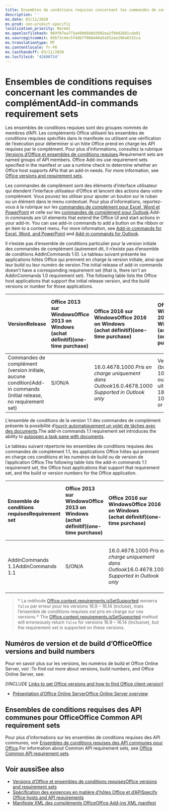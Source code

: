 ```yaml
---
title: Ensembles de conditions requises concernant les commandes de complément
description: ''
ms.date: 03/11/2020
ms.prod: non-product-specific
localization_priority: Normal
ms.openlocfilehash: 969f07ea773a49b66b8d3992ea2fb0d2681cda91
ms.sourcegitcommit: 05b73cdec5f4db7f0b8d48a5a552ee296a0332ca
ms.translationtype: MT
ms.contentlocale: fr-FR
ms.lasthandoff: 03/11/2020
ms.locfileid: "42600724"
---
```

# <a name="add-in-commands-requirement-sets"></a><span data-ttu-id="11418-102">Ensembles de conditions requises concernant les commandes de complément</span><span class="sxs-lookup"><span data-stu-id="11418-102">Add-in commands requirement sets</span></span>

<span data-ttu-id="11418-p101">Les ensembles de conditions requises sont des groupes nommés de membres d’API. Les compléments Office utilisent les ensembles de conditions requises spécifiés dans le manifeste ou utilisent une vérification de l’exécution pour déterminer si un hôte Office prend en charge les API requises par le complément. Pour plus d’informations, consultez la rubrique [Versions d’Office et ensembles de conditions requises](../../develop/office-versions-and-requirement-sets.md).</span><span class="sxs-lookup"><span data-stu-id="11418-p101">Requirement sets are named groups of API members. Office Add-ins use requirement sets specified in the manifest or use a runtime check to determine whether an Office host supports APIs that an add-in needs. For more information, see [Office versions and requirement sets](../../develop/office-versions-and-requirement-sets.md).</span></span>

<span data-ttu-id="11418-p102">Les commandes de complément sont des éléments d’interface utilisateur qui étendent l’interface utilisateur d’Office et lancent des actions dans votre complément. Vous pouvez les utiliser pour ajouter un bouton sur le ruban ou un élément dans le menu contextuel. Pour plus d’informations, reportez-vous à la rubrique sur les [commandes de complément pour Excel, Word et PowerPoint](../../design/add-in-commands.md) et celle sur les [commandes de complément pour Outlook](../../outlook/add-in-commands-for-outlook.md).</span><span class="sxs-lookup"><span data-stu-id="11418-p102">Add-in commands are UI elements that extend the Office UI and start actions in your add-in. You can use add-in commands to add a button on the ribbon or an item to a context menu. For more information, see [Add-in commands for Excel, Word, and PowerPoint](../../design/add-in-commands.md) and [Add-in commands for Outlook](../../outlook/add-in-commands-for-outlook.md).</span></span>

<span data-ttu-id="11418-p103">Il n’existe pas d’ensemble de conditions particulier pour la version initiale des commandes de complément (autrement dit, il n’existe pas d’ensemble de conditions AddInCommands 1.0). Le tableau suivant présente les applications hôtes Office qui prennent en charge la version initiale, ainsi que leur build ou leur numéro de version.</span><span class="sxs-lookup"><span data-stu-id="11418-p103">The initial release of add-in commands doesn't have a corresponding requirement set (that is, there isn't an AddinCommands 1.0 requirement set). The following table lists the Office host applications that support the initial release version, and the build versions or number for those applications.</span></span>  

| <span data-ttu-id="11418-111">Version</span><span class="sxs-lookup"><span data-stu-id="11418-111">Release</span></span>   |  <span data-ttu-id="11418-112">Office 2013 sur Windows</span><span class="sxs-lookup"><span data-stu-id="11418-112">Office 2013 on Windows</span></span><br><span data-ttu-id="11418-113">(achat définitif)</span><span class="sxs-lookup"><span data-stu-id="11418-113">(one-time purchase)</span></span> | <span data-ttu-id="11418-114">Office 2016 sur Windows</span><span class="sxs-lookup"><span data-stu-id="11418-114">Office 2016 on Windows</span></span><br><span data-ttu-id="11418-115">(achat définitif)</span><span class="sxs-lookup"><span data-stu-id="11418-115">(one-time purchase)</span></span> | <span data-ttu-id="11418-116">Office 2019 sur Windows</span><span class="sxs-lookup"><span data-stu-id="11418-116">Office 2019 on Windows</span></span><br><span data-ttu-id="11418-117">(achat définitif)</span><span class="sxs-lookup"><span data-stu-id="11418-117">(one-time purchase)</span></span> | <span data-ttu-id="11418-118">Office pour Windows</span><span class="sxs-lookup"><span data-stu-id="11418-118">Office on Windows</span></span><br><span data-ttu-id="11418-119">(connecté à l’abonnement Office 365)</span><span class="sxs-lookup"><span data-stu-id="11418-119">(connected to Office 365 subscription)</span></span>   |  <span data-ttu-id="11418-120">Office sur iPad</span><span class="sxs-lookup"><span data-stu-id="11418-120">Office on iPad</span></span><br><span data-ttu-id="11418-121">(connecté à l’abonnement Office 365)</span><span class="sxs-lookup"><span data-stu-id="11418-121">(connected to Office 365 subscription)</span></span>  |  <span data-ttu-id="11418-122">Office sur Mac</span><span class="sxs-lookup"><span data-stu-id="11418-122">Office on Mac</span></span><br><span data-ttu-id="11418-123">(connecté à l’abonnement Office 365)</span><span class="sxs-lookup"><span data-stu-id="11418-123">(connected to Office 365 subscription)</span></span>  | <span data-ttu-id="11418-124">Office sur le web</span><span class="sxs-lookup"><span data-stu-id="11418-124">Office on the web</span></span>  |
|:-----|:-----|:-----|:-----|:-----|:-----|:-----|:-----|
| <span data-ttu-id="11418-125">Commandes de complément (version initiale, aucune condition)</span><span class="sxs-lookup"><span data-stu-id="11418-125">Add-in commands (initial release, no requirement set)</span></span> | <span data-ttu-id="11418-126">S/O</span><span class="sxs-lookup"><span data-stu-id="11418-126">N/A</span></span> | <span data-ttu-id="11418-127">16.0.4678.1000 *Pris en charge uniquement dans Outlook*</span><span class="sxs-lookup"><span data-stu-id="11418-127">16.0.4678.1000 *Supported in Outlook only*</span></span> | <span data-ttu-id="11418-128">Version 1809 (build 10827.20150) ou version ultérieure</span><span class="sxs-lookup"><span data-stu-id="11418-128">Version 1809 (Build 10827.20150) or later</span></span> |<span data-ttu-id="11418-129">Version 1603 (build 6769.0000) ou ultérieure</span><span class="sxs-lookup"><span data-stu-id="11418-129">Version 1603 (Build 6769.0000) or later</span></span> | <span data-ttu-id="11418-130">S/O</span><span class="sxs-lookup"><span data-stu-id="11418-130">N/A</span></span> | <span data-ttu-id="11418-131">15.33 ou version ultérieure</span><span class="sxs-lookup"><span data-stu-id="11418-131">15.33 or later</span></span>| <span data-ttu-id="11418-132">Janvier 2016</span><span class="sxs-lookup"><span data-stu-id="11418-132">January 2016</span></span> |

<span data-ttu-id="11418-133">L’ensemble de conditions de la version 1.1 des commandes de complément présente la possibilité d’[ouvrir automatiquement un volet de tâches avec des documents](../../develop/automatically-open-a-task-pane-with-a-document.md).</span><span class="sxs-lookup"><span data-stu-id="11418-133">The add-in commands 1.1 requirement set introduces the ability to [autoopen a task pane with documents](../../develop/automatically-open-a-task-pane-with-a-document.md).</span></span>

<span data-ttu-id="11418-134">Le tableau suivant répertorie les ensembles de conditions requises des commandes de complément 1.1, les applications Office hôtes qui prennent en charge ces conditions et les numéros de build ou de version de l’application Office.</span><span class="sxs-lookup"><span data-stu-id="11418-134">The following table lists the add-in commands 1.1 requirement set, the Office host applications that support that requirement set, and the build or version numbers for the Office application.</span></span>

|  <span data-ttu-id="11418-135">Ensemble de conditions requises</span><span class="sxs-lookup"><span data-stu-id="11418-135">Requirement set</span></span>  |  <span data-ttu-id="11418-136">Office 2013 sur Windows</span><span class="sxs-lookup"><span data-stu-id="11418-136">Office 2013 on Windows</span></span><br><span data-ttu-id="11418-137">(achat définitif)</span><span class="sxs-lookup"><span data-stu-id="11418-137">(one-time purchase)</span></span> | <span data-ttu-id="11418-138">Office 2016 sur Windows</span><span class="sxs-lookup"><span data-stu-id="11418-138">Office 2016 on Windows</span></span><br><span data-ttu-id="11418-139">(achat définitif)</span><span class="sxs-lookup"><span data-stu-id="11418-139">(one-time purchase)</span></span> | <span data-ttu-id="11418-140">Office 2019 sur Windows</span><span class="sxs-lookup"><span data-stu-id="11418-140">Office 2019 on Windows</span></span><br><span data-ttu-id="11418-141">(achat définitif)</span><span class="sxs-lookup"><span data-stu-id="11418-141">(one-time purchase)</span></span> | <span data-ttu-id="11418-142">Office pour Windows</span><span class="sxs-lookup"><span data-stu-id="11418-142">Office on Windows</span></span><br><span data-ttu-id="11418-143">(connecté à l’abonnement Office 365)</span><span class="sxs-lookup"><span data-stu-id="11418-143">(connected to Office 365 subscription)</span></span>   |  <span data-ttu-id="11418-144">Office sur iPad</span><span class="sxs-lookup"><span data-stu-id="11418-144">Office on iPad</span></span><br><span data-ttu-id="11418-145">(connecté à l’abonnement Office 365)</span><span class="sxs-lookup"><span data-stu-id="11418-145">(connected to Office 365 subscription)</span></span>  |  <span data-ttu-id="11418-146">Office sur Mac</span><span class="sxs-lookup"><span data-stu-id="11418-146">Office on Mac</span></span><br><span data-ttu-id="11418-147">(connecté à l’abonnement Office 365)</span><span class="sxs-lookup"><span data-stu-id="11418-147">(connected to Office 365 subscription)</span></span>  | <span data-ttu-id="11418-148">Office sur le web</span><span class="sxs-lookup"><span data-stu-id="11418-148">Office on the web</span></span>  |  
|:-----|:-----|:-----|:-----|:-----|:-----|:-----|:-----|
| <span data-ttu-id="11418-149">AddinCommands 1.1</span><span class="sxs-lookup"><span data-stu-id="11418-149">AddinCommands 1.1</span></span>  | <span data-ttu-id="11418-150">S/O</span><span class="sxs-lookup"><span data-stu-id="11418-150">N/A</span></span> | <span data-ttu-id="11418-151">16.0.4678.1000 *Pris en charge uniquement dans Outlook*</span><span class="sxs-lookup"><span data-stu-id="11418-151">16.0.4678.1000 *Supported in Outlook only*</span></span>  | <span data-ttu-id="11418-152">Version 1809 (build 10827.20150) ou version ultérieure</span><span class="sxs-lookup"><span data-stu-id="11418-152">Version 1809 (Build 10827.20150) or later</span></span> | <span data-ttu-id="11418-153">Version 1705 (build 8121.1000) ou ultérieure</span><span class="sxs-lookup"><span data-stu-id="11418-153">Version 1705 (Build 8121.1000) or later</span></span> | <span data-ttu-id="11418-154">S/O</span><span class="sxs-lookup"><span data-stu-id="11418-154">N/A</span></span> | <span data-ttu-id="11418-155">15.34 ou version ultérieure\*</span><span class="sxs-lookup"><span data-stu-id="11418-155">15.34 or later\*</span></span>| <span data-ttu-id="11418-156">Mai 2017</span><span class="sxs-lookup"><span data-stu-id="11418-156">May 2017</span></span> |

><span data-ttu-id="11418-157">\* La méthode [Office.context.requirements.isSetSupported](/javascript/api/office/office.requirementsetsupport#issetsupported-name--minversion-) renverra `false` par erreur pour les versions 16.9 &ndash; 16.14 (incluse), mais l’ensemble de conditions requises *est* pris en charge sur ces versions.</span><span class="sxs-lookup"><span data-stu-id="11418-157">\* The [Office.context.requirements.isSetSupported](/javascript/api/office/office.requirementsetsupport#issetsupported-name--minversion-) method will erroneously return `false` for versions 16.9 &ndash; 16.14 (inclusive), but the requirement set *is* supported on these versions.</span></span>

## <a name="office-versions-and-build-numbers"></a><span data-ttu-id="11418-158">Numéros de version et de build d’Office</span><span class="sxs-lookup"><span data-stu-id="11418-158">Office versions and build numbers</span></span>

<span data-ttu-id="11418-159">Pour en savoir plus sur les versions, les numéros de build et Office Online Server, voir :</span><span class="sxs-lookup"><span data-stu-id="11418-159">To find out more about versions, build numbers, and Office Online Server, see:</span></span>

[!INCLUDE [Links to get Office versions and how to find Office client version](../../includes/links-get-office-versions-builds.md)]
- [<span data-ttu-id="11418-160">Présentation d’Office Online Server</span><span class="sxs-lookup"><span data-stu-id="11418-160">Office Online Server overview</span></span>](/officeonlineserver/office-online-server-overview)

## <a name="office-common-api-requirement-sets"></a><span data-ttu-id="11418-161">Ensembles de conditions requises des API communes pour Office</span><span class="sxs-lookup"><span data-stu-id="11418-161">Office Common API requirement sets</span></span>

<span data-ttu-id="11418-162">Pour plus d’informations sur les ensembles de conditions requises des API communes, voir [Ensembles de conditions requises des API communes pour Office](office-add-in-requirement-sets.md).</span><span class="sxs-lookup"><span data-stu-id="11418-162">For information about Common API requirement sets, see [Office Common API requirement sets](office-add-in-requirement-sets.md).</span></span>

## <a name="see-also"></a><span data-ttu-id="11418-163">Voir aussi</span><span class="sxs-lookup"><span data-stu-id="11418-163">See also</span></span>

- [<span data-ttu-id="11418-164">Versions d’Office et ensembles de conditions requises</span><span class="sxs-lookup"><span data-stu-id="11418-164">Office versions and requirement sets</span></span>](../../develop/office-versions-and-requirement-sets.md)
- [<span data-ttu-id="11418-165">Spécification des exigences en matière d’hôtes Office et d’API</span><span class="sxs-lookup"><span data-stu-id="11418-165">Specify Office hosts and API requirements</span></span>](../../develop/specify-office-hosts-and-api-requirements.md)
- [<span data-ttu-id="11418-166">Manifeste XML des compléments Office</span><span class="sxs-lookup"><span data-stu-id="11418-166">Office Add-ins XML manifest</span></span>](../../develop/add-in-manifests.md)
